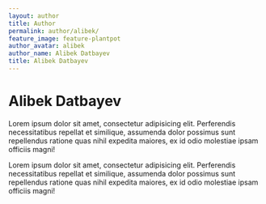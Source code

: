 ```yaml
---
layout: author
title: Author
permalink: author/alibek/
feature_image: feature-plantpot
author_avatar: alibek
author_name: Alibek Datbayev
title: Alibek Datbayev
---
```


# Alibek Datbayev

Lorem ipsum dolor sit amet, consectetur adipisicing elit. Perferendis necessitatibus repellat et similique, assumenda dolor possimus sunt repellendus ratione quas nihil expedita maiores, ex id odio molestiae ipsam officiis magni!

Lorem ipsum dolor sit amet, consectetur adipisicing elit. Perferendis necessitatibus repellat et similique, assumenda dolor possimus sunt repellendus ratione quas nihil expedita maiores, ex id odio molestiae ipsam officiis magni!
